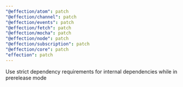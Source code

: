 ```yaml
---
"@effection/atom": patch
"@effection/channel": patch
"@effection/events": patch
"@effection/fetch": patch
"@effection/mocha": patch
"@effection/node": patch
"@effection/subscription": patch
"@effection/core": patch
"effection": patch
---
```


Use strict dependency requirements for internal dependencies while in prerelease mode
